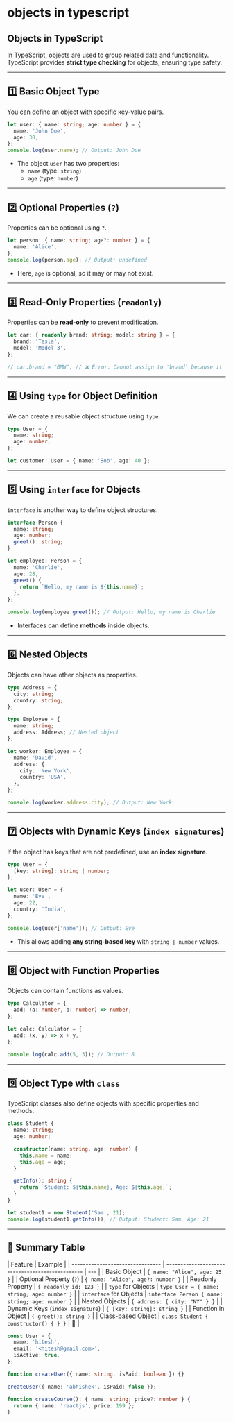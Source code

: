 # objects in typescript

## **Objects in TypeScript**

In TypeScript, objects are used to group related data and functionality. TypeScript provides **strict type checking** for objects, ensuring type safety.

---

## **1️⃣ Basic Object Type**

You can define an object with specific key-value pairs.

```typescript
let user: { name: string; age: number } = {
  name: 'John Doe',
  age: 30,
};
console.log(user.name); // Output: John Doe
```

- The object `user` has two properties:
  - `name` (type: `string`)
  - `age` (type: `number`)

---

## **2️⃣ Optional Properties (`?`)**

Properties can be optional using `?`.

```typescript
let person: { name: string; age?: number } = {
  name: 'Alice',
};
console.log(person.age); // Output: undefined
```

- Here, `age` is optional, so it may or may not exist.

---

## **3️⃣ Read-Only Properties (`readonly`)**

Properties can be **read-only** to prevent modification.

```typescript
let car: { readonly brand: string; model: string } = {
  brand: 'Tesla',
  model: 'Model 3',
};

// car.brand = "BMW"; // ❌ Error: Cannot assign to 'brand' because it is a read-only property
```

---

## **4️⃣ Using `type` for Object Definition**

We can create a reusable object structure using `type`.

```typescript
type User = {
  name: string;
  age: number;
};

let customer: User = { name: 'Bob', age: 40 };
```

---

## **5️⃣ Using `interface` for Objects**

`interface` is another way to define object structures.

```typescript
interface Person {
  name: string;
  age: number;
  greet(): string;
}

let employee: Person = {
  name: 'Charlie',
  age: 28,
  greet() {
    return `Hello, my name is ${this.name}`;
  },
};

console.log(employee.greet()); // Output: Hello, my name is Charlie
```

- Interfaces can define **methods** inside objects.

---

## **6️⃣ Nested Objects**

Objects can have other objects as properties.

```typescript
type Address = {
  city: string;
  country: string;
};

type Employee = {
  name: string;
  address: Address; // Nested object
};

let worker: Employee = {
  name: 'David',
  address: {
    city: 'New York',
    country: 'USA',
  },
};

console.log(worker.address.city); // Output: New York
```

---

## **7️⃣ Objects with Dynamic Keys (`index signatures`)**

If the object has keys that are not predefined, use an **index signature**.

```typescript
type User = {
  [key: string]: string | number;
};

let user: User = {
  name: 'Eve',
  age: 22,
  country: 'India',
};

console.log(user['name']); // Output: Eve
```

- This allows adding **any string-based key** with `string | number` values.

---

## **8️⃣ Object with Function Properties**

Objects can contain functions as values.

```typescript
type Calculator = {
  add: (a: number, b: number) => number;
};

let calc: Calculator = {
  add: (x, y) => x + y,
};

console.log(calc.add(5, 3)); // Output: 8
```

---

## **9️⃣ Object Type with `class`**

TypeScript classes also define objects with specific properties and methods.

```typescript
class Student {
  name: string;
  age: number;

  constructor(name: string, age: number) {
    this.name = name;
    this.age = age;
  }

  getInfo(): string {
    return `Student: ${this.name}, Age: ${this.age}`;
  }
}

let student1 = new Student('Sam', 21);
console.log(student1.getInfo()); // Output: Student: Sam, Age: 21
```

---

## **🔹 Summary Table**

| Feature                          | Example                                          |
| -------------------------------- | ------------------------------------------------ | --- |
| Basic Object                     | `{ name: "Alice", age: 25 }`                     |
| Optional Property (`?`)          | `{ name: "Alice", age?: number }`                |
| Readonly Property                | `{ readonly id: 123 }`                           |
| `type` for Objects               | `type User = { name: string; age: number }`      |
| `interface` for Objects          | `interface Person { name: string; age: number }` |
| Nested Objects                   | `{ address: { city: "NY" } }`                    |
| Dynamic Keys (`index signature`) | `{ [key: string]: string }`                      |
| Function in Object               | `{ greet(): string }`                            |
| Class-based Object               | `class Student { constructor() { } }`            | 🚀  |

```typescript
const User = {
  name: 'hitesh',
  email: '<hitesh@gmail.com>',
  isActive: true,
};

function createUser({ name: string, isPaid: boolean }) {}

createUser({ name: 'abhishek', isPaid: false });

function createCourse(): { name: string; price?: number } {
  return { name: 'reactjs', price: 199 };
}
```
